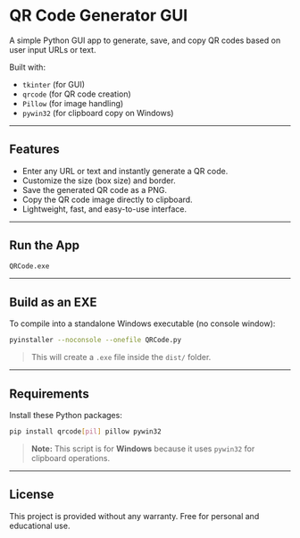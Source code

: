 # QR Code Generator GUI

A simple Python GUI app to generate, save, and copy QR codes based on user input URLs or text.

Built with:
- `tkinter` (for GUI)
- `qrcode` (for QR code creation)
- `Pillow` (for image handling)
- `pywin32` (for clipboard copy on Windows)

---

## Features
- Enter any URL or text and instantly generate a QR code.
- Customize the size (box size) and border.
- Save the generated QR code as a PNG.
- Copy the QR code image directly to clipboard.
- Lightweight, fast, and easy-to-use interface.

---

## Run the App

```bash
QRCode.exe
```

---

## Build as an EXE
To compile into a standalone Windows executable (no console window):

```bash
pyinstaller --noconsole --onefile QRCode.py
```

> This will create a `.exe` file inside the `dist/` folder.

---
## Requirements
Install these Python packages:

```bash
pip install qrcode[pil] pillow pywin32
```

> **Note:** This script is for **Windows** because it uses `pywin32` for clipboard operations.

---

## License
This project is provided without any warranty. Free for personal and educational use.
